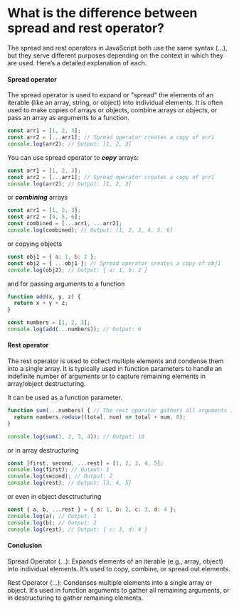 # What is the difference between spread and rest operator?

The spread and rest operators in JavaScript both use the same syntax (...), but they serve different purposes depending on the context in which they are used. Here’s a detailed explanation of each. 

#### Spread operator

The spread operator is used to expand or "spread" the elements of an iterable (like an array, string, or object) into individual elements. It is often used to make copies of arrays or objects, combine arrays or objects, or pass an array as arguments to a function.

```js
const arr1 = [1, 2, 3];
const arr2 = [...arr1]; // Spread operator creates a copy of arr1
console.log(arr2); // Output: [1, 2, 3]
```

You can use spread operator to ***copy*** arrays:

```js
const arr1 = [1, 2, 3];
const arr2 = [...arr1]; // Spread operator creates a copy of arr1
console.log(arr2); // Output: [1, 2, 3]
```

or ***combining*** arrays

```js
const arr1 = [1, 2, 3];
const arr2 = [4, 5, 6];
const combined = [...arr1, ...arr2];
console.log(combined); // Output: [1, 2, 3, 4, 5, 6]
```

or copying objects

```js
const obj1 = { a: 1, b: 2 };
const obj2 = { ...obj1 }; // Spread operator creates a copy of obj1
console.log(obj2); // Output: { a: 1, b: 2 }
```

and for passing arguments to a function

```js
function add(x, y, z) {
  return x + y + z;
}

const numbers = [1, 2, 3];
console.log(add(...numbers)); // Output: 6
```

#### Rest operator

The rest operator is used to collect multiple elements and condense them into a single array. It is typically used in function parameters to handle an indefinite number of arguments or to capture remaining elements in array/object destructuring.

It can be used as a function parameter.

```js
function sum(...numbers) { // The rest operator gathers all arguments into an array
  return numbers.reduce((total, num) => total + num, 0);
}

console.log(sum(1, 2, 3, 4)); // Output: 10
```

or in array destructuring

```js
const [first, second, ...rest] = [1, 2, 3, 4, 5];
console.log(first); // Output: 1
console.log(second); // Output: 2
console.log(rest); // Output: [3, 4, 5]
```

or even in object desctructuring 

```js
const { a, b, ...rest } = { a: 1, b: 2, c: 3, d: 4 };
console.log(a); // Output: 1
console.log(b); // Output: 2
console.log(rest); // Output: { c: 3, d: 4 }
```

#### Conclusion
Spread Operator (...): Expands elements of an iterable (e.g., array, object) into individual elements. It’s used to copy, combine, or spread out elements. 

Rest Operator (...): Condenses multiple elements into a single array or object. It’s used in function arguments to gather all remaining arguments, or in destructuring to gather remaining elements.